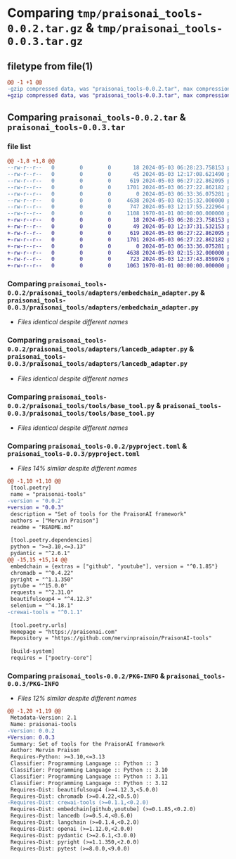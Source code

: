 # Comparing `tmp/praisonai_tools-0.0.2.tar.gz` & `tmp/praisonai_tools-0.0.3.tar.gz`

## filetype from file(1)

```diff
@@ -1 +1 @@
-gzip compressed data, was "praisonai_tools-0.0.2.tar", max compression
+gzip compressed data, was "praisonai_tools-0.0.3.tar", max compression
```

## Comparing `praisonai_tools-0.0.2.tar` & `praisonai_tools-0.0.3.tar`

### file list

```diff
@@ -1,8 +1,8 @@
--rw-r--r--   0        0        0       18 2024-05-03 06:28:23.758153 praisonai_tools-0.0.2/README.md
--rw-r--r--   0        0        0       45 2024-05-03 12:17:08.621490 praisonai_tools-0.0.2/praisonai_tools/__init__.py
--rw-r--r--   0        0        0      619 2024-05-03 06:27:22.862095 praisonai_tools-0.0.2/praisonai_tools/adapters/embedchain_adapter.py
--rw-r--r--   0        0        0     1701 2024-05-03 06:27:22.862182 praisonai_tools-0.0.2/praisonai_tools/adapters/lancedb_adapter.py
--rw-r--r--   0        0        0        0 2024-05-03 06:33:36.075281 praisonai_tools-0.0.2/praisonai_tools/tools/__init__.py
--rw-r--r--   0        0        0     4638 2024-05-03 02:15:32.000000 praisonai_tools-0.0.2/praisonai_tools/tools/base_tool.py
--rw-r--r--   0        0        0      747 2024-05-03 12:17:55.222964 praisonai_tools-0.0.2/pyproject.toml
--rw-r--r--   0        0        0     1108 1970-01-01 00:00:00.000000 praisonai_tools-0.0.2/PKG-INFO
+-rw-r--r--   0        0        0       18 2024-05-03 06:28:23.758153 praisonai_tools-0.0.3/README.md
+-rw-r--r--   0        0        0       49 2024-05-03 12:37:31.532153 praisonai_tools-0.0.3/praisonai_tools/__init__.py
+-rw-r--r--   0        0        0      619 2024-05-03 06:27:22.862095 praisonai_tools-0.0.3/praisonai_tools/adapters/embedchain_adapter.py
+-rw-r--r--   0        0        0     1701 2024-05-03 06:27:22.862182 praisonai_tools-0.0.3/praisonai_tools/adapters/lancedb_adapter.py
+-rw-r--r--   0        0        0        0 2024-05-03 06:33:36.075281 praisonai_tools-0.0.3/praisonai_tools/tools/__init__.py
+-rw-r--r--   0        0        0     4638 2024-05-03 02:15:32.000000 praisonai_tools-0.0.3/praisonai_tools/tools/base_tool.py
+-rw-r--r--   0        0        0      723 2024-05-03 12:37:43.859076 praisonai_tools-0.0.3/pyproject.toml
+-rw-r--r--   0        0        0     1063 1970-01-01 00:00:00.000000 praisonai_tools-0.0.3/PKG-INFO
```

### Comparing `praisonai_tools-0.0.2/praisonai_tools/adapters/embedchain_adapter.py` & `praisonai_tools-0.0.3/praisonai_tools/adapters/embedchain_adapter.py`

 * *Files identical despite different names*

### Comparing `praisonai_tools-0.0.2/praisonai_tools/adapters/lancedb_adapter.py` & `praisonai_tools-0.0.3/praisonai_tools/adapters/lancedb_adapter.py`

 * *Files identical despite different names*

### Comparing `praisonai_tools-0.0.2/praisonai_tools/tools/base_tool.py` & `praisonai_tools-0.0.3/praisonai_tools/tools/base_tool.py`

 * *Files identical despite different names*

### Comparing `praisonai_tools-0.0.2/pyproject.toml` & `praisonai_tools-0.0.3/pyproject.toml`

 * *Files 14% similar despite different names*

```diff
@@ -1,10 +1,10 @@
 [tool.poetry]
 name = "praisonai-tools"
-version = "0.0.2"
+version = "0.0.3"
 description = "Set of tools for the PraisonAI framework"
 authors = ["Mervin Praison"]
 readme = "README.md"
 
 [tool.poetry.dependencies]
 python = ">=3.10,<=3.13"
 pydantic = "^2.6.1"
@@ -15,15 +15,14 @@
 embedchain = {extras = ["github", "youtube"], version = "^0.1.85"}
 chromadb = "^0.4.22"
 pyright = "^1.1.350"
 pytube = "^15.0.0"
 requests = "^2.31.0"
 beautifulsoup4 = "^4.12.3"
 selenium = "^4.18.1"
-crewai-tools = "^0.1.1"
 
 [tool.poetry.urls]
 Homepage = "https://praisonai.com"
 Repository = "https://github.com/mervinpraisoin/PraisonAI-tools"
 
 [build-system]
 requires = ["poetry-core"]
```

### Comparing `praisonai_tools-0.0.2/PKG-INFO` & `praisonai_tools-0.0.3/PKG-INFO`

 * *Files 12% similar despite different names*

```diff
@@ -1,20 +1,19 @@
 Metadata-Version: 2.1
 Name: praisonai-tools
-Version: 0.0.2
+Version: 0.0.3
 Summary: Set of tools for the PraisonAI framework
 Author: Mervin Praison
 Requires-Python: >=3.10,<=3.13
 Classifier: Programming Language :: Python :: 3
 Classifier: Programming Language :: Python :: 3.10
 Classifier: Programming Language :: Python :: 3.11
 Classifier: Programming Language :: Python :: 3.12
 Requires-Dist: beautifulsoup4 (>=4.12.3,<5.0.0)
 Requires-Dist: chromadb (>=0.4.22,<0.5.0)
-Requires-Dist: crewai-tools (>=0.1.1,<0.2.0)
 Requires-Dist: embedchain[github,youtube] (>=0.1.85,<0.2.0)
 Requires-Dist: lancedb (>=0.5.4,<0.6.0)
 Requires-Dist: langchain (>=0.1.4,<0.2.0)
 Requires-Dist: openai (>=1.12.0,<2.0.0)
 Requires-Dist: pydantic (>=2.6.1,<3.0.0)
 Requires-Dist: pyright (>=1.1.350,<2.0.0)
 Requires-Dist: pytest (>=8.0.0,<9.0.0)
```

